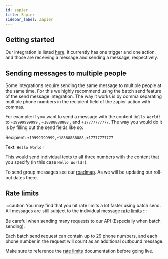 ```yaml
---
id: zapier
title: Zapier
sidebar_label: Zapier
---
```


## Getting started

Our integration is listed [here](https://zapier.com/apps/sendblue/integrations). It currently has one trigger and one action, and those are receiving a message and sending a message, respectively.

## Sending messages to multiple people

Some integrations require sending the same message to multiple people at the same time. For this we highly recommend using the batch send feature of the send message integration. The way it works is by comma separating multiple phone numbers in the recipient field of the zapier action with commas. 

For example: if you want to send a message with the content `Hello World!` to `+19999999999` , `+18888888888` , and `+17777777777`. The way you would do it is by filling out the send fields like so:

Recipient: `+19999999999,+18888888888,+17777777777`

Text: `Hello World!`

This would send individual texts to all three numbers with the content that you specify (in this case `Hello World!`). 

To send group messages see our [roadmap](/docs/roadmap). As we will be updating our roll-out dates there. 

<!-- See the [batch send](/docs/batch) documentation for more detailed information on the api. -->

## Rate limits

:::caution 
You may find that you hit rate limits a lot faster using batch send. All messages are still subject to the individual message [rate limits](/docs/messageLimits)
:::

Be careful when sending many requests to our API (Especially when batch sending).

Each batch send request can contain up to 29 phone numbers, and each phone number in the request will count as an additional outbound message.

Make sure to reference the [rate limits](/docs/messageLimits) documentation before going live.